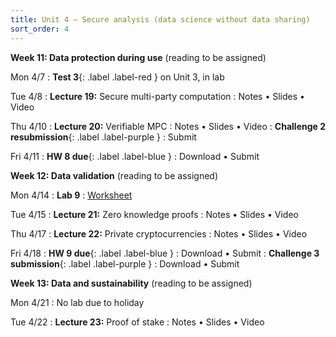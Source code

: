```yaml
---
title: Unit 4 – Secure analysis (data science without data sharing)
sort_order: 4
---
```



**Week 11: Data protection during use** (reading to be assigned)

Mon 4/7
: **Test 3**{: .label .label-red } on Unit 3, in lab

Tue 4/8
: **Lecture 19:** Secure multi-party computation
  : Notes • Slides • Video

Thu 4/10
: **Lecture 20:** Verifiable MPC
  : Notes • Slides • Video
: **Challenge 2 resubmission**{: .label .label-purple }
  : Submit

Fri 4/11
: **HW 8 due**{: .label .label-blue }
  : Download • Submit


**Week 12: Data validation** (reading to be assigned)

Mon 4/14
: **Lab 9**
  : [Worksheet](https://piazza.com/bu/spring2025/ds653/resources)

Tue 4/15
: **Lecture 21:** Zero knowledge proofs
  : Notes • Slides • Video

Thu 4/17
: **Lecture 22:** Private cryptocurrencies
  : Notes • Slides • Video

Fri 4/18
: **HW 9 due**{: .label .label-blue }
  : Download • Submit
: **Challenge 3 submission**{: .label .label-purple }
  : Download • Submit


**Week 13: Data and sustainability** (reading to be assigned)

Mon 4/21
: No lab due to holiday

Tue 4/22
: **Lecture 23:** Proof of stake
  : Notes • Slides • Video

